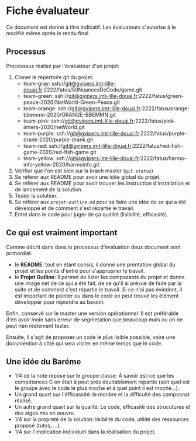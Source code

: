 # Fiche évaluateur

Ce document est donné à titre indicatif. Les évaluateurs s'autorise à le modifié même aprés le rendu final.


## Processus

Processsus réalisé par l'évaluateur d'un projet:

1. Cloner le répertoire git du projet.
   - team-gray: ssh://git@gvipers.imt-lille-douai.fr:2222/fatus/50NuancesDeCode/game.git
   - team-green: ssh://git@gvipers.imt-lille-douai.fr:2222/fatus/green-peace-2020/NetWorld-Green-Peace.git
   - team-orange: ssh://git@gvipers.imt-lille-douai.fr:2222/fatus/orange-bbemmn-2020/ORANGE-BBEMMN.git
   - team-pink: ssh://git@gvipers.imt-lille-douai.fr:2222/fatus/pink-imters-2020/netWorld.git
   - team-purple: ssh://git@gvipers.imt-lille-douai.fr:2222/fatus/purple-drank-2020/purple-drank.git
   - team-red: ssh://git@gvipers.imt-lille-douai.fr:2222/fatus/red-fish-game-2020/red-fish-game.git
   - team-yellow: ssh://git@gvipers.imt-lille-douai.fr:2222/fatus/harmo-info-yellow-2020/harmoinfo.git
2. Vérifier que l'on est bien sur la brach master (`git status`)
3. Se référer aux README pour avoir une idée global du projet.
4. Se référer aux README pour avoir trouver les instruction d'installation et de lancement de la solution.
5. Tester la solution.
6. Se référer aux `projet-outline.md` pour se faire une idée de se qui a été développé et de comment s'est répartie le travail.
7. Entré dans le code pour juger de ça qualité (lisibilité, efficasité).

## Ce qui est vraiment important

Comme décrit dans dans le processus d'évaluation deux document sont primordial:

- le **README**: tout en étant consis, il donne une prentation global du projet et les points d'entré pour s'approprier le travail.
- le **Projet Outline**: Il permet de lister les composants du projet et donne une image net de ce qui a été fait, de se qu'il ai prévue de faire par la suite et de comment c'est répartie le travail. Si ce n'ai pas éviedent, il est important de pointer ou dans le code on peut trouvé les élément développer pour répondre au besoin.

Enfin, conservé sur le master une version opérationnel. Il est préférable d'en avoir moin sans erreur de segmetation que beaucoup mais ou on ne peut rien réelement tester.

Ensuite, il s'agit de proposer un code le plus lisible possible, voire une documention à côté qui sera visiter en même temps que le code.

## Une idée du Baréme

- 1/4 de la note repose sur le groupe classe: À savoir est-ce que les compétences C on était à peut prés équitablement répartie (soit quel est le groupe avec le code le plus moche et à quel point il est moche...).
- Un grand quart sur l'éfficassité: le monbre et la difficulté des composnat réalisé.
- Un autre grand quart sur la qualité: Le code, efficasité des strucutures et des algos mis en oeuvre.
- 1/4 sur la propreté de la solution: lisibilité du code, utilité des ressources proposé (tutos, ...).
- 1/4 sur l'implication individuel dans la réalisation du projet.

